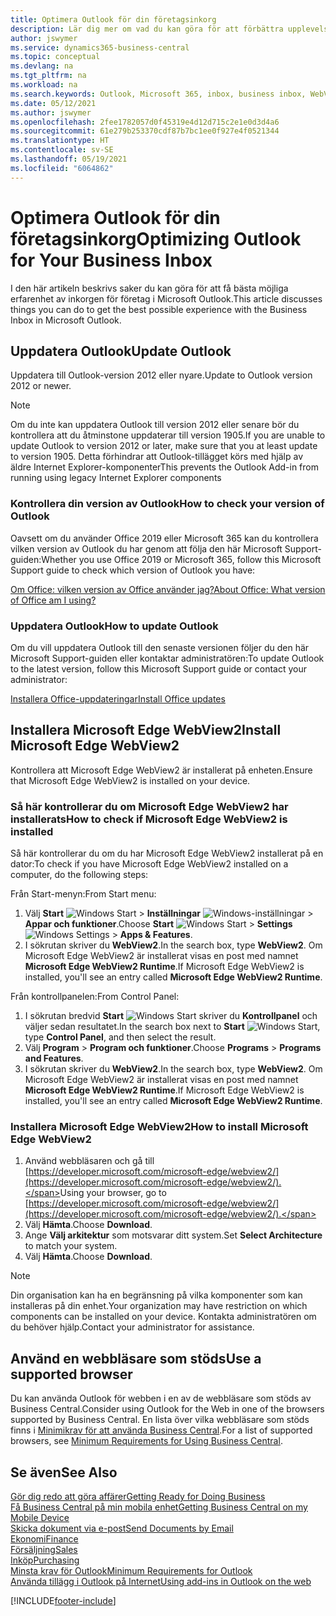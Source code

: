 ```yaml
---
title: Optimera Outlook för din företagsinkorg
description: Lär dig mer om vad du kan göra för att förbättra upplevelsen av inkorgen för företag i Microsoft Outlook.
author: jswymer
ms.service: dynamics365-business-central
ms.topic: conceptual
ms.devlang: na
ms.tgt_pltfrm: na
ms.workload: na
ms.search.keywords: Outlook, Microsoft 365, inbox, business inbox, WebView2, Edge, addin, add-in
ms.date: 05/12/2021
ms.author: jswymer
ms.openlocfilehash: 2fee1782057d0f45319e4d12d715c2e1e0d3d4a6
ms.sourcegitcommit: 61e279b253370cdf87b7bc1ee0f927e4f0521344
ms.translationtype: HT
ms.contentlocale: sv-SE
ms.lasthandoff: 05/19/2021
ms.locfileid: "6064862"
---
```

# <a name="optimizing-outlook-for-your-business-inbox"></a><span data-ttu-id="f573c-103">Optimera Outlook för din företagsinkorg</span><span class="sxs-lookup"><span data-stu-id="f573c-103">Optimizing Outlook for Your Business Inbox</span></span> 

<span data-ttu-id="f573c-104">I den här artikeln beskrivs saker du kan göra för att få bästa möjliga erfarenhet av inkorgen för företag i Microsoft Outlook.</span><span class="sxs-lookup"><span data-stu-id="f573c-104">This article discusses things you can do to get the best possible experience with the Business Inbox in Microsoft Outlook.</span></span> 

## <a name="update-outlook"></a><span data-ttu-id="f573c-105">Uppdatera Outlook</span><span class="sxs-lookup"><span data-stu-id="f573c-105">Update Outlook</span></span>

<span data-ttu-id="f573c-106">Uppdatera till Outlook-version 2012 eller nyare.</span><span class="sxs-lookup"><span data-stu-id="f573c-106">Update to Outlook version 2012 or newer.</span></span>

> [!NOTE]
> <span data-ttu-id="f573c-107">Om du inte kan uppdatera Outlook till version 2012 eller senare bör du kontrollera att du åtminstone uppdaterar till version 1905.</span><span class="sxs-lookup"><span data-stu-id="f573c-107">If you are unable to update Outlook to version 2012 or later, make sure that you at least update to version 1905.</span></span> <span data-ttu-id="f573c-108">Detta förhindrar att Outlook-tillägget körs med hjälp av äldre Internet Explorer-komponenter</span><span class="sxs-lookup"><span data-stu-id="f573c-108">This prevents the Outlook Add-in from running using legacy Internet Explorer components</span></span>

### <a name="how-to-check-your-version-of-outlook"></a><span data-ttu-id="f573c-109">Kontrollera din version av Outlook</span><span class="sxs-lookup"><span data-stu-id="f573c-109">How to check your version of Outlook</span></span>

<span data-ttu-id="f573c-110">Oavsett om du använder Office 2019 eller Microsoft 365 kan du kontrollera vilken version av Outlook du har genom att följa den här Microsoft Support-guiden:</span><span class="sxs-lookup"><span data-stu-id="f573c-110">Whether you use Office 2019 or Microsoft 365, follow this Microsoft Support guide to check which version of Outlook you have:</span></span>  

[<span data-ttu-id="f573c-111">Om Office: vilken version av Office använder jag?</span><span class="sxs-lookup"><span data-stu-id="f573c-111">About Office: What version of Office am I using?</span></span>](https://support.microsoft.com/office/about-office-what-version-of-office-am-i-using-932788b8-a3ce-44bf-bb09-e334518b8b19)

### <a name="how-to-update-outlook"></a><span data-ttu-id="f573c-112">Uppdatera Outlook</span><span class="sxs-lookup"><span data-stu-id="f573c-112">How to update Outlook</span></span>

<span data-ttu-id="f573c-113">Om du vill uppdatera Outlook till den senaste versionen följer du den här Microsoft Support-guiden eller kontaktar administratören:</span><span class="sxs-lookup"><span data-stu-id="f573c-113">To update Outlook to the latest version, follow this Microsoft Support guide or contact your administrator:</span></span>

[<span data-ttu-id="f573c-114">Installera Office-uppdateringar</span><span class="sxs-lookup"><span data-stu-id="f573c-114">Install Office updates</span></span>](https://support.microsoft.com/office/install-office-updates-2ab296f3-7f03-43a2-8e50-46de917611c5)

## <a name="install-microsoft-edge-webview2"></a><span data-ttu-id="f573c-115">Installera Microsoft Edge WebView2</span><span class="sxs-lookup"><span data-stu-id="f573c-115">Install Microsoft Edge WebView2</span></span>

<span data-ttu-id="f573c-116">Kontrollera att Microsoft Edge WebView2 är installerat på enheten.</span><span class="sxs-lookup"><span data-stu-id="f573c-116">Ensure that Microsoft Edge WebView2 is installed on your device.</span></span>

### <a name="how-to-check-if-microsoft-edge-webview2-is-installed"></a><span data-ttu-id="f573c-117">Så här kontrollerar du om Microsoft Edge WebView2 har installerats</span><span class="sxs-lookup"><span data-stu-id="f573c-117">How to check if Microsoft Edge WebView2 is installed</span></span> 

<span data-ttu-id="f573c-118">Så här kontrollerar du om du har Microsoft Edge WebView2 installerat på en dator:</span><span class="sxs-lookup"><span data-stu-id="f573c-118">To check if you have Microsoft Edge WebView2 installed on a computer, do the following steps:</span></span>

<span data-ttu-id="f573c-119">Från Start-menyn:</span><span class="sxs-lookup"><span data-stu-id="f573c-119">From Start menu:</span></span>

1. <span data-ttu-id="f573c-120">Välj **Start** ![Windows Start](media/windows-start-icon.png "Startikon för Windows") > **Inställningar** ![Windows-inställningar](media/windows-settings-icon.png "Ikon för Windows-inställningar") > **Appar och funktioner**.</span><span class="sxs-lookup"><span data-stu-id="f573c-120">Choose **Start** ![Windows Start](media/windows-start-icon.png "Windows Start icon") > **Settings** ![Windows Settings](media/windows-settings-icon.png "Windows Settings icon") > **Apps & Features**.</span></span>
2. <span data-ttu-id="f573c-121">I sökrutan skriver du **WebView2**.</span><span class="sxs-lookup"><span data-stu-id="f573c-121">In the search box, type **WebView2**.</span></span> <span data-ttu-id="f573c-122">Om Microsoft Edge WebView2 är installerat visas en post med namnet **Microsoft Edge WebView2 Runtime**.</span><span class="sxs-lookup"><span data-stu-id="f573c-122">If Microsoft Edge WebView2 is installed, you'll see an entry called **Microsoft Edge WebView2 Runtime**.</span></span>

<span data-ttu-id="f573c-123">Från kontrollpanelen:</span><span class="sxs-lookup"><span data-stu-id="f573c-123">From Control Panel:</span></span>

1. <span data-ttu-id="f573c-124">I sökrutan bredvid **Start** ![Windows Start](media/windows-start-icon.png "Startikon för Windows") skriver du **Kontrollpanel** och väljer sedan resultatet.</span><span class="sxs-lookup"><span data-stu-id="f573c-124">In the search box next to **Start** ![Windows Start](media/windows-start-icon.png "Windows Start icon"), type **Control Panel**, and then select the result.</span></span>
2. <span data-ttu-id="f573c-125">Välj **Program** > **Program och funktioner**.</span><span class="sxs-lookup"><span data-stu-id="f573c-125">Choose **Programs** > **Programs and Features**.</span></span>
3. <span data-ttu-id="f573c-126">I sökrutan skriver du **WebView2**.</span><span class="sxs-lookup"><span data-stu-id="f573c-126">In the search box, type **WebView2**.</span></span> <span data-ttu-id="f573c-127">Om Microsoft Edge WebView2 är installerat visas en post med namnet **Microsoft Edge WebView2 Runtime**.</span><span class="sxs-lookup"><span data-stu-id="f573c-127">If Microsoft Edge WebView2 is installed, you'll see an entry called **Microsoft Edge WebView2 Runtime**.</span></span>

### <a name="how-to-install-microsoft-edge-webview2"></a><span data-ttu-id="f573c-128">Installera Microsoft Edge WebView2</span><span class="sxs-lookup"><span data-stu-id="f573c-128">How to install Microsoft Edge WebView2</span></span> 

1. <span data-ttu-id="f573c-129">Använd webbläsaren och gå till [https://developer.microsoft.com/microsoft-edge/webview2/](https://developer.microsoft.com/microsoft-edge/webview2/).</span><span class="sxs-lookup"><span data-stu-id="f573c-129">Using your browser, go to [https://developer.microsoft.com/microsoft-edge/webview2/](https://developer.microsoft.com/microsoft-edge/webview2/).</span></span>
2. <span data-ttu-id="f573c-130">Välj **Hämta**.</span><span class="sxs-lookup"><span data-stu-id="f573c-130">Choose **Download**.</span></span>
3. <span data-ttu-id="f573c-131">Ange **Välj arkitektur** som motsvarar ditt system.</span><span class="sxs-lookup"><span data-stu-id="f573c-131">Set **Select Architecture** to match your system.</span></span>
4. <span data-ttu-id="f573c-132">Välj **Hämta**.</span><span class="sxs-lookup"><span data-stu-id="f573c-132">Choose **Download**.</span></span>

> [!NOTE]
> <span data-ttu-id="f573c-133">Din organisation kan ha en begränsning på vilka komponenter som kan installeras på din enhet.</span><span class="sxs-lookup"><span data-stu-id="f573c-133">Your organization may have restriction on which components can be installed on your device.</span></span> <span data-ttu-id="f573c-134">Kontakta administratören om du behöver hjälp.</span><span class="sxs-lookup"><span data-stu-id="f573c-134">Contact your administrator for assistance.</span></span>

## <a name="use-a-supported-browser"></a><span data-ttu-id="f573c-135">Använd en webbläsare som stöds</span><span class="sxs-lookup"><span data-stu-id="f573c-135">Use a supported browser</span></span>

<span data-ttu-id="f573c-136">Du kan använda Outlook för webben i en av de webbläsare som stöds av Business Central.</span><span class="sxs-lookup"><span data-stu-id="f573c-136">Consider using Outlook for the Web in one of the browsers supported by Business Central.</span></span> <span data-ttu-id="f573c-137">En lista över vilka webbläsare som stöds finns i [Minimikrav för att använda Business Central](product-requirements.md#browsers).</span><span class="sxs-lookup"><span data-stu-id="f573c-137">For a list of supported browsers, see [Minimum Requirements for Using Business Central](product-requirements.md#browsers).</span></span>

## <a name="see-also"></a><span data-ttu-id="f573c-138">Se även</span><span class="sxs-lookup"><span data-stu-id="f573c-138">See Also</span></span>

[<span data-ttu-id="f573c-139">Gör dig redo att göra affärer</span><span class="sxs-lookup"><span data-stu-id="f573c-139">Getting Ready for Doing Business</span></span>](ui-get-ready-business.md)  
[<span data-ttu-id="f573c-140">Få Business Central på min mobila enhet</span><span class="sxs-lookup"><span data-stu-id="f573c-140">Getting Business Central on my Mobile Device</span></span>](install-mobile-app.md)  
[<span data-ttu-id="f573c-141">Skicka dokument via e-post</span><span class="sxs-lookup"><span data-stu-id="f573c-141">Send Documents by Email</span></span>](ui-how-send-documents-email.md)  
[<span data-ttu-id="f573c-142">Ekonomi</span><span class="sxs-lookup"><span data-stu-id="f573c-142">Finance</span></span>](finance.md)  
[<span data-ttu-id="f573c-143">Försäljning</span><span class="sxs-lookup"><span data-stu-id="f573c-143">Sales</span></span>](sales-manage-sales.md)  
[<span data-ttu-id="f573c-144">Inköp</span><span class="sxs-lookup"><span data-stu-id="f573c-144">Purchasing</span></span>](purchasing-manage-purchasing.md)  
[<span data-ttu-id="f573c-145">Minsta krav för Outlook</span><span class="sxs-lookup"><span data-stu-id="f573c-145">Minimum Requirements for Outlook</span></span>](product-requirements.md#outlook)  
[<span data-ttu-id="f573c-146">Använda tillägg i Outlook på Internet</span><span class="sxs-lookup"><span data-stu-id="f573c-146">Using add-ins in Outlook on the web</span></span>](https://support.office.com/article/Using-Add-ins-in-Outlook-on-the-web-8f2ce816-5df4-44a5-958c-f7f9d6dabdce?appver=OWB150)  


[!INCLUDE[footer-include](includes/footer-banner.md)]